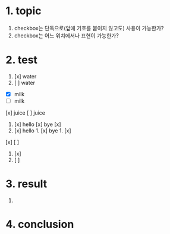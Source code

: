# 1. topic
1. checkbox는 단독으로(앞에 기호를 붙이지 않고도) 사용이 가능한가?
2. checkbox는 어느 위치에서나 표현이 가능한가?

# 2. test
1. [x] water
1. [ ] water

- [x] milk
- [ ] milk

[x] juice
[ ] juice

1. [x] hello [x] bye [x]
1. [x] hello 1. [x] bye 1. [x]

[x]
[ ]

1. [x]
1. [ ]

# 3. result
1. 

# 4. conclusion
